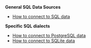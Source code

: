 **General SQL Data Sources**
- [How to connect to SQL data](/docs/oss/guides/connecting_to_your_data/fluent/database/connect_sql_source_data)

**Specific SQL dialects**
- [How to connect to PostgreSQL data](/docs/oss/guides/connecting_to_your_data/fluent/database/connect_sql_source_data)
- [How to connect to SQLite data](/docs/oss/guides/connecting_to_your_data/fluent/database/connect_sql_source_data)
